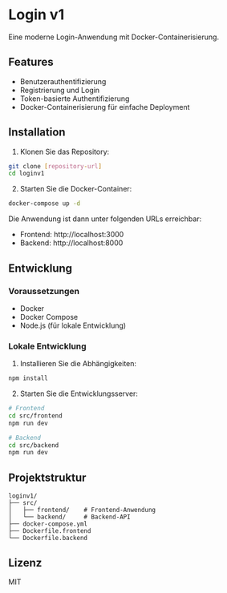 # Login v1

Eine moderne Login-Anwendung mit Docker-Containerisierung.

## Features

- Benutzerauthentifizierung
- Registrierung und Login
- Token-basierte Authentifizierung
- Docker-Containerisierung für einfache Deployment

## Installation

1. Klonen Sie das Repository:
```bash
git clone [repository-url]
cd loginv1
```

2. Starten Sie die Docker-Container:
```bash
docker-compose up -d
```

Die Anwendung ist dann unter folgenden URLs erreichbar:
- Frontend: http://localhost:3000
- Backend: http://localhost:8000

## Entwicklung

### Voraussetzungen

- Docker
- Docker Compose
- Node.js (für lokale Entwicklung)

### Lokale Entwicklung

1. Installieren Sie die Abhängigkeiten:
```bash
npm install
```

2. Starten Sie die Entwicklungsserver:
```bash
# Frontend
cd src/frontend
npm run dev

# Backend
cd src/backend
npm run dev
```

## Projektstruktur

```
loginv1/
├── src/
│   ├── frontend/    # Frontend-Anwendung
│   └── backend/     # Backend-API
├── docker-compose.yml
├── Dockerfile.frontend
└── Dockerfile.backend
```

## Lizenz

MIT 